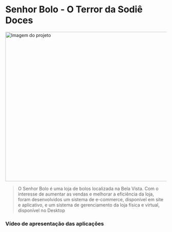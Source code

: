 # Senhor Bolo - O Terror da Sodiê Doces

<img src="https://i.imgur.com/Ic8ytbU.jpg" alt="Imagem do projeto" width="830" height="466">

> O Senhor Bolo é uma loja de bolos localizada na Bela Vista. Com o interesse de aumentar as vendas e melhorar a eficiência da loja, foram desenvolvidos um sistema de e-commerce, disponível em site e aplicativo, e um sistema de gerenciamento da loja física e virtual, disponível no Desktop

### Vídeo de apresentação das aplicações



